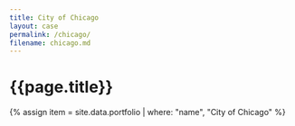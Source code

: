 ```yaml
---
title: City of Chicago
layout: case
permalink: /chicago/
filename: chicago.md
---
```


# {{page.title}}

{% assign item = site.data.portfolio | where: "name", "City of Chicago" %}

